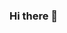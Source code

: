 ### Hi there 👋

<!--
**jakekafrissen/jakekafrissen** is a ✨ _special_ ✨ repository because its `README.md` (this file) appears on your GitHub profile.

Here are some ideas to get you started:

Previous coding experience: I have never coded before, but this summer, I watched tutorials on how to code for colors, backgrounds, and pasting pictures. I will be learning how to code as I go!
Reasons for taking this class: I want to learn about how the technological side of businesses work. Reading how to code for simple math equations in the link provided was fascinating, and I'm excited to see how they work on a larger scale when the code is put into practice.
Other interests: I am also interested in playing soccer, writing, playing the drums, and watching the NFL.
Goals you have and/or projects you'd like to complete: My goal is to blend what I learn in computer science with what I learn in statistics this year by creating functioning spreadsheets through coding for different equations that take all kinds of inputs and outputs.

